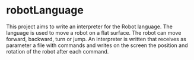 # robotLanguage
This project aims to write an interpreter for the Robot language. The language is used to move a robot on a flat surface. The robot can move forward, backward, turn or jump. An interpreter is written that receives as parameter a file with commands and writes on the screen the position and rotation of the robot after each command.
